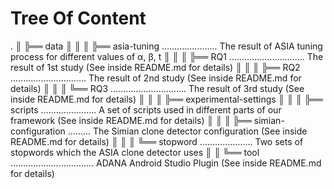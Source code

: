 # Tree Of Content

.
║
╠══ data
║	║
║	╠══ asia-tuning ...................... The result of ASIA tuning process for different values of α, β, t
║	║
║	╠══ RQ1 .............................. The result of 1st study (See inside README.md for details)
║	║
║	╠══ RQ2 .............................. The result of 2nd study (See inside README.md for details)
║	║
║	╚══ RQ3 .............................. The result of 3rd study (See inside README.md for details)
║
║
║
╠══ experimental-settings
║		║
║		╠══ scripts ...................... A set of scripts used in different parts of our framework (See inside README.md for details)
║		║
║		╠══ simian-configuration ......... The Simian clone detector configuration (See inside README.md for details)
║		║
║		╚══ stopword ..................... Two sets of stopwords which the ASIA clone detector uses
║
║
╚══ tool ................................. ADANA Android Studio Plugin (See inside README.md for details)